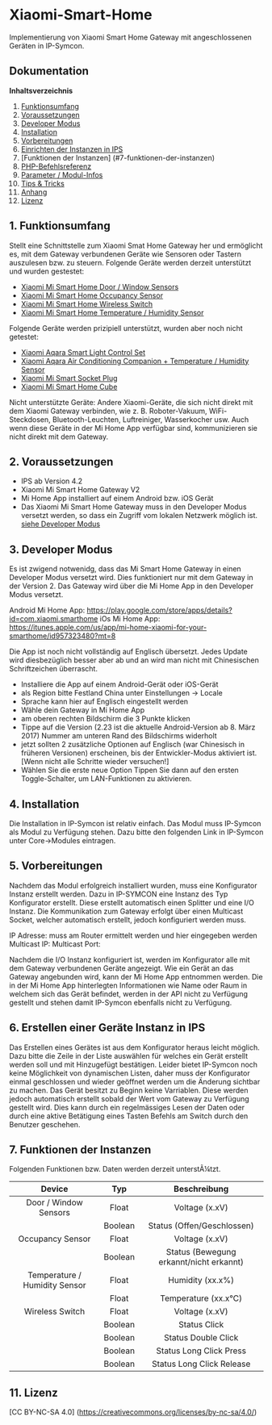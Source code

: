 
# Xiaomi-Smart-Home

Implementierung von Xiaomi Smart Home Gateway mit angeschlossenen Geräten in IP-Symcon.

## Dokumentation

**Inhaltsverzeichnis**

1. [Funktionsumfang](#1-funktionsumfang) 
2. [Voraussetzungen](#2-voraussetzungen)
3. [Developer Modus](#3-developer-modus)
4. [Installation](#4-installation)
5. [Vorbereitungen](#5-vorbereitungen)
6. [Einrichten der Instanzen in IPS](#6-einrichten-der--instanzen-in-ips)
7. [Funktionen der Instanzen] (#7-funktionen-der-instanzen)
8. [PHP-Befehlsreferenz](#8-php-befehlsreferenz) 
9. [Parameter / Modul-Infos](#8-parameter--modul-infos) 
10. [Tips & Tricks](#10-tips--tricks) 
11. [Anhang](#11-anhang)
12. [Lizenz](#12-lizenz)

## 1. Funktionsumfang

Stellt eine Schnittstelle zum Xiaomi Smat Home Gateway her und ermöglicht es, mit dem Gateway verbundenen Geräte wie Sensoren oder Tastern auszulesen bzw. zu steuern.
Folgende Geräte werden derzeit unterstützt und wurden gestestet:
  - [Xiaomi Mi Smart Home Door / Window Sensors](https://xiaomi-mi.com/mi-smart-home/xiaomi-mi-door-window-sensors/)
  - [Xiaomi Mi Smart Home Occupancy Sensor](https://xiaomi-mi.com/sockets-and-sensors/xiaomi-mi-occupancy-sensor/)
  - [Xiaomi Mi Smart Home Wireless Switch](https://xiaomi-mi.com/sockets-and-sensors/xiaomi-mi-wireless-switch/)
  - [Xiaomi Mi Smart Home Temperature / Humidity Sensor](https://xiaomi-mi.com/sockets-and-sensors/xiaomi-mi-temperature-humidity-sensor/)

Folgende Geräte werden prizipiell unterstützt, wurden aber noch nicht getestet:
  - [Xiaomi Aqara Smart Light Control Set](https://xiaomi-mi.com/sockets-and-sensors/xiaomi-aqara-smart-light-control-set/)
  - [Xiaomi Aqara Air Conditioning Companion + Temperature / Humidity Sensor](https://xiaomi-mi.com/sockets-and-sensors/xiaomi-aqara-air-conditioning-companion-temperature-humidity-sensor/)
  - [Xiaomi Mi Smart Socket Plug](https://xiaomi-mi.com/sockets-and-sensors/xiaomi-mi-smart-socket-plug/)
  - [Xiaomi Mi Smart Home Cube](https://xiaomi-mi.com/sockets-and-sensors/xiaomi-mi-smart-home-cube-white/)

Nicht unterstützte Geräte:
Andere Xiaomi-Geräte, die sich nicht direkt mit dem Xiaomi Gateway verbinden, wie z. B. Roboter-Vakuum, WiFi-Steckdosen, Bluetooth-Leuchten, Luftreiniger, Wasserkocher usw. 
Auch wenn diese Geräte in der Mi Home App verfügbar sind, kommunizieren sie nicht direkt mit dem Gateway.

## 2. Voraussetzungen

 - IPS ab Version 4.2
 - Xiaomi Mi Smart Home Gateway V2
 - Mi Home App installiert auf einem Android bzw. iOS Gerät 
 - Das Xiaomi Mi Smart Home Gateway muss in den Developer Modus versetzt werden, so dass ein Zugriff vom lokalen Netzwerk möglich ist. [siehe Developer Modus]((#3-developer-modus))
   
## 3. Developer Modus

Es ist zwigend notwenidg, dass das Mi Smart Home Gateway in einen Developer Modus versetzt wird. Dies funktioniert nur mit dem Gateway in der Version 2.
Das Gateway wird über die Mi Home App in den Developer Modus versetzt.

Android Mi Home App: https://play.google.com/store/apps/details?id=com.xiaomi.smarthome
iOs Mi Home App: https://itunes.apple.com/us/app/mi-home-xiaomi-for-your-smarthome/id957323480?mt=8   

Die App ist noch nicht vollständig auf Englisch übersetzt. Jedes Update wird diesbezüglich besser aber ab und an wird man nicht mit Chinesischen Schriftzeichen überrascht.

  - Installiere die App auf einem Android-Gerät oder iOS-Gerät 
  - als Region bitte Festland China unter Einstellungen -> Locale
  - Sprache kann hier auf Englisch eingestellt werden
  - Wähle dein Gateway in Mi Home App 
  - am oberen rechten Bildschirm die 3 Punkte klicken 
  - Tippe auf die Version (2.23 ist die aktuelle Android-Version ab 8. März 2017) Nummer am unteren Rand des Bildschirms widerholt 
  - jetzt sollten 2 zusätzliche Optionen auf Englisch (war Chinesisch in früheren Versionen) erscheinen, bis der Entwickler-Modus aktiviert ist. [Wenn nicht alle Schritte wieder versuchen!] 
  - Wählen Sie die erste neue Option Tippen Sie dann auf den ersten Toggle-Schalter, um LAN-Funktionen zu aktivieren.  

## 4. Installation

Die Installation in IP-Symcon ist relativ einfach. Das Modul muss IP-Symcon als Modul zu Verfügung stehen.
Dazu bitte den folgenden Link in IP-Symcon unter Core->Modules eintragen.

## 5. Vorbereitungen

Nachdem das Modul erfolgreich installiert wurden, muss eine Konfigurator Instanz erstellt werden.
Dazu in IP-SYMCON eine Instanz des Typ Konfigurator erstellt. 
Diese erstellt automatisch einen Splitter und eine I/O Instanz.
Die Kommunikation zum Gateway erfolgt über einen Multicast Socket, welcher automatisch erstellt, jedoch konfiguriert werden muss.

IP Adresse: muss am Router ermittelt werden und hier eingegeben werden
Multicast IP: 
Multicast Port:

Nachdem die I/O Instanz konfiguriert ist, werden im Konfigurator alle mit dem Gateway verbundenen Geräte angezeigt. 
Wie ein Gerät an das Gateway angebunden wird, kann der Mi Home App entnommen werden.
Die in der Mi Home App hinterlegten Informationen wie Name oder Raum in welchem sich das Gerät befindet, werden in der API nicht zu Verfügung gestellt und stehen damit IP-Symcon ebenfalls nicht zu Verfügung. 

## 6. Erstellen einer Geräte Instanz in IPS

Das Erstellen eines Gerätes ist aus dem Konfigurator heraus leicht möglich. 
Dazu bitte die Zeile in der Liste auswählen für welches ein Gerät erstellt werden soll und mit Hinzugefügt bestätigen.
Leider bietet IP-Symcon noch keine Möglichkeit von dynamischen Listen, daher muss der Konfigurator einmal geschlossen und wieder geöffnet werden um die Änderung sichtbar zu machen. 
Das Gerät besitzt zu Beginn keine Varriablen. Diese werden jedoch automatisch erstellt sobald der Wert vom Gateway zu Verfügung gestellt wird. Dies kann durch ein regelmässiges Lesen der Daten oder durch eine aktive Betätigung eines Tasten Befehls am Switch durch den Benutzer geschehen.

## 7. Funktionen der Instanzen

Folgenden Funktionen bzw. Daten werden derzeit unterstÃ¼tzt.

| Device                        | Typ       | Beschreibung                            |
|:-----------------------------:|:---------:|:---------------------------------------:|
| Door / Window Sensors         | Float     | Voltage (x.xV)                          |
|                               | Boolean   | Status (Offen/Geschlossen)              |
| Occupancy Sensor              | Float     | Voltage (x.xV)                          |
|                               | Boolean   | Status (Bewegung erkannt/nicht erkannt) |
| Temperature / Humidity Sensor | Float     | Humidity (xx.x%)                        |
|                               | Float     | Temperature (xx.x°C)                    |
| Wireless Switch               | Float     | Voltage (x.xV)                          |
|                               | Boolean   | Status Click                            | 
|                               | Boolean   | Status Double Click                     | 
|                               | Boolean   | Status Long Click Press                 |
|                               | Boolean   | Status Long Click Release               |    

## 11. Lizenz  

[CC BY-NC-SA 4.0] (https://creativecommons.org/licenses/by-nc-sa/4.0/) 